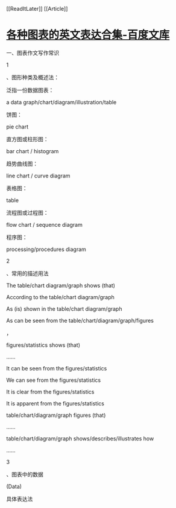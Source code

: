 [[ReadItLater]] [[Article]]

# [各种图表的英文表达合集-百度文库](https://wenku.baidu.com/aggs/61d50c40be1e650e52ea99d2.html?_wkts_=1720583141601)

一、图表作文写作常识

1

、图形种类及概述法：

泛指一份数据图表：

a data graph/chart/diagram/illustration/table 

饼图：

pie chart 

直方图或柱形图：

bar chart / histogram 

趋势曲线图：

line chart / curve diagram 

表格图：

table 

流程图或过程图：

flow chart / sequence diagram 

程序图：

processing/procedures diagram 

2

、常用的描述用法

The table/chart diagram/graph shows (that) 

According to the table/chart diagram/graph 

As (is) shown in the table/chart diagram/graph 

As can be seen from the table/chart/diagram/graph/figures

，

figures/statistics shows (that)

……

It can be seen from the figures/statistics 

We can see from the figures/statistics 

It is clear from the figures/statistics 

It is apparent from the figures/statistics 

table/chart/diagram/graph figures (that) 

……

table/chart/diagram/graph shows/describes/illustrates how

……

3

、图表中的数据

(Data)

具体表达法